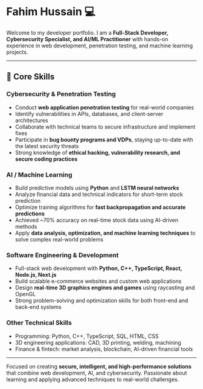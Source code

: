 # Fahim Hussain 💻

Welcome to my developer portfolio. I am a **Full-Stack Developer, Cybersecurity Specialist, and AI/ML Practitioner** with hands-on experience in web development, penetration testing, and machine learning projects.  

---

## 🧰 Core Skills

### Cybersecurity & Penetration Testing
- Conduct **web application penetration testing** for real-world companies  
- Identify vulnerabilities in APIs, databases, and client-server architectures  
- Collaborate with technical teams to secure infrastructure and implement fixes  
- Participate in **bug bounty programs and VDPs**, staying up-to-date with the latest security threats  
- Strong knowledge of **ethical hacking, vulnerability research, and secure coding practices**

### AI / Machine Learning
- Build predictive models using **Python** and **LSTM neural networks**  
- Analyze financial data and technical indicators for short-term stock prediction  
- Optimize training algorithms for **fast backpropagation and accurate predictions**  
- Achieved ~70% accuracy on real-time stock data using AI-driven methods  
- Apply **data analysis, optimization, and machine learning techniques** to solve complex real-world problems  

### Software Engineering & Development
- Full-stack web development with **Python, C++, TypeScript, React, Node.js, Next.js**  
- Build scalable e-commerce websites and custom web applications  
- Design **real-time 3D graphics engines and games** using raycasting and OpenGL  
- Strong problem-solving and optimization skills for both front-end and back-end systems  

### Other Technical Skills
- Programming: Python, C++, TypeScript, SQL, HTML, CSS  
- 3D engineering applications: CAD, 3D printing, welding, machining  
- Finance & fintech: market analysis, blockchain, AI-driven financial tools  

---

Focused on creating **secure, intelligent, and high-performance solutions** that combine web development, AI, and cybersecurity. Passionate about learning and applying advanced techniques to real-world challenges.
